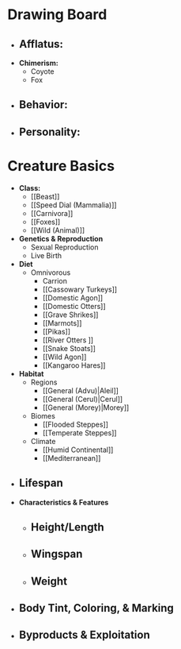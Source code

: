 # Drawing Board
- **Afflatus:**
	- 
- **Chimerism:**
	- Coyote
	- Fox
- **Behavior:**
	- 
- **Personality:**
	- 
# Creature Basics
- **Class:**
	- [[Beast]]
	- [[Speed Dial (Mammalia)]]
	- [[Carnivora]]
	- [[Foxes]]
	- [[Wild (Animal)]]
- **Genetics & Reproduction**
	- Sexual Reproduction
	- Live Birth
- **Diet**
	- Omnivorous
		- Carrion
		- [[Cassowary Turkeys]]
		- [[Domestic Agon]]
		- [[Domestic Otters]]
		- [[Grave Shrikes]]
		- [[Marmots]]
		- [[Pikas]]
		- [[River Otters ]]
		- [[Snake Stoats]]
		- [[Wild Agon]]
		- [[Kangaroo Hares]]
- **Habitat**
	- Regions
		- [[General (Advu)|Aleil]]
		- [[General (Cerul)|Cerul]]
		- [[General (Morey)|Morey]]
	- Biomes
		- [[Flooded Steppes]]
		- [[Temperate Steppes]]
	- Climate
		- [[Humid Continental]]
		- [[Mediterranean]]
- **Lifespan**
	- 
- **Characteristics & Features**
	- Height/Length
		- 
	- Wingspan
		- 
	- Weight
		- 
- **Body Tint, Coloring, & Marking**
	- 
- **Byproducts & Exploitation**
	- 